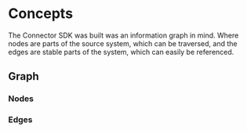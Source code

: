 # Concepts

The Connector SDK was built was an information graph in mind. Where nodes are parts of the source system, which can be traversed, and the edges are stable parts of the system, which can easily be referenced. 

## Graph

### Nodes

### Edges
